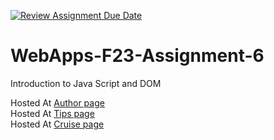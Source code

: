 [![Review Assignment Due Date](https://classroom.github.com/assets/deadline-readme-button-24ddc0f5d75046c5622901739e7c5dd533143b0c8e959d652212380cedb1ea36.svg)](https://classroom.github.com/a/b9NC0g7h)
# WebApps-F23-Assignment-6
Introduction to Java Script and DOM

Hosted At [Author page](https://44-563-webapps-f23.github.io/44563-webapps-f23-assignment6-kalpana762/author.html)<br>
Hosted At [Tips page](https://44-563-webapps-f23.github.io/44563-webapps-f23-assignment6-kalpana762/tips.html)<br>
Hosted At [Cruise page](https://44-563-webapps-f23.github.io/44563-webapps-f23-assignment6-kalpana762/cruise.html)

